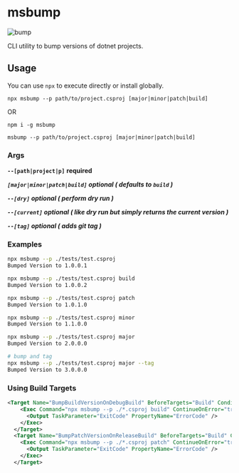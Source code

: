 # msbump

![bump](https://user-images.githubusercontent.com/6932589/152014161-38ed2813-ebc4-4784-948d-889ceb1419c0.png)

CLI utility to bump versions of dotnet projects.

## Usage

You can use `npx` to execute directly or install globally.

`npx msbump --p path/to/project.csproj [major|minor|patch|build]`

OR

`npm i -g msbump`

`msbump --p path/to/project.csproj [major|minor|patch|build]`

### Args

**`--[path|project|p]`** **required**

***`[major|minor|patch|build]` optional ( defaults to `build` )***

***`--[dry]` optional ( perform dry run )***

***`--[current]` optional ( like dry run but simply returns the current version )***

***`--[tag]` optional ( adds git tag )***

### Examples

```sh
npx msbump --p ./tests/test.csproj
Bumped Version to 1.0.0.1

npx msbump --p ./tests/test.csproj build
Bumped Version to 1.0.0.2

npx msbump --p ./tests/test.csproj patch
Bumped Version to 1.0.1.0

npx msbump --p ./tests/test.csproj minor
Bumped Version to 1.1.0.0

npx msbump --p ./tests/test.csproj major
Bumped Version to 2.0.0.0

# bump and tag 
npx msbump --p ./tests/test.csproj major --tag
Bumped Version to 3.0.0.0
```

### Using Build Targets

```xml
<Target Name="BumpBuildVersionOnDebugBuild" BeforeTargets="Build" Condition=" '$(Configuration)' == 'Debug'">
    <Exec Command="npx msbump --p ./*.csproj build" ContinueOnError="true">
      <Output TaskParameter="ExitCode" PropertyName="ErrorCode" />
    </Exec>
  </Target>
  <Target Name="BumpPatchVersionOnReleaseBuild" BeforeTargets="Build" Condition=" '$(Configuration)' == 'Release'">
    <Exec Command="npx msbump --p ./*.csproj patch" ContinueOnError="true">
      <Output TaskParameter="ExitCode" PropertyName="ErrorCode" />
    </Exec>
  </Target>
```
